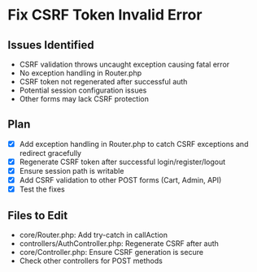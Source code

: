 # Fix CSRF Token Invalid Error

## Issues Identified
- CSRF validation throws uncaught exception causing fatal error
- No exception handling in Router.php
- CSRF token not regenerated after successful auth
- Potential session configuration issues
- Other forms may lack CSRF protection

## Plan
- [x] Add exception handling in Router.php to catch CSRF exceptions and redirect gracefully
- [x] Regenerate CSRF token after successful login/register/logout
- [x] Ensure session path is writable
- [x] Add CSRF validation to other POST forms (Cart, Admin, API)
- [x] Test the fixes

## Files to Edit
- core/Router.php: Add try-catch in callAction
- controllers/AuthController.php: Regenerate CSRF after auth
- core/Controller.php: Ensure CSRF generation is secure
- Check other controllers for POST methods
